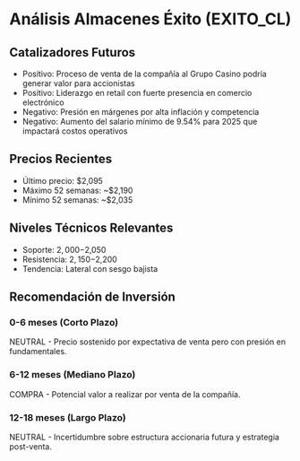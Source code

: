 # Análisis Almacenes Éxito (EXITO_CL)

## Catalizadores Futuros

- Positivo: Proceso de venta de la compañía al Grupo Casino podría generar valor para accionistas
- Positivo: Liderazgo en retail con fuerte presencia en comercio electrónico
- Negativo: Presión en márgenes por alta inflación y competencia
- Negativo: Aumento del salario mínimo de 9.54% para 2025 que impactará costos operativos

## Precios Recientes

- Último precio: $2,095
- Máximo 52 semanas: ~$2,190
- Mínimo 52 semanas: ~$2,035

## Niveles Técnicos Relevantes

- Soporte: $2,000-$2,050
- Resistencia: $2,150-$2,200
- Tendencia: Lateral con sesgo bajista

## Recomendación de Inversión

### 0-6 meses (Corto Plazo)

NEUTRAL - Precio sostenido por expectativa de venta pero con presión en fundamentales.

### 6-12 meses (Mediano Plazo)

COMPRA - Potencial valor a realizar por venta de la compañía.

### 12-18 meses (Largo Plazo)

NEUTRAL - Incertidumbre sobre estructura accionaria futura y estrategia post-venta.
